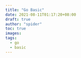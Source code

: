 ```yaml
---
title: "Go Basic"
date: 2021-08-11T01:17:20+08:00
draft: true
author: "spider"
toc: true
images:
tags:
  - go
  - basic
---
```

